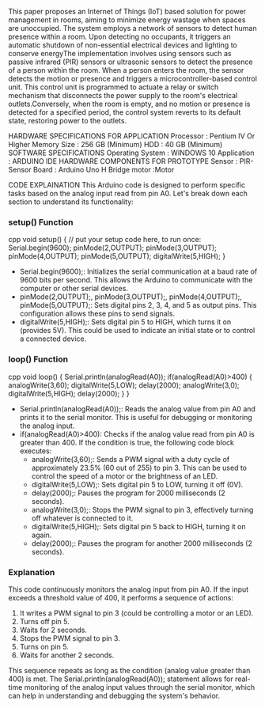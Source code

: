 This paper proposes an Internet of Things (IoT) based solution for power management in rooms, aiming to minimize energy wastage when spaces are unoccupied. The system employs a network of sensors to detect human presence within a room. Upon detecting no occupants, it triggers an automatic shutdown of non-essential electrical devices and lighting to conserve energyThe implementation involves using sensors such as passive infrared (PIR) sensors or ultrasonic sensors to detect the presence of a person within the room. When a person enters the room, the sensor detects the motion or presence and triggers a microcontroller-based control unit. This control unit is programmed to actuate a relay or switch mechanism that disconnects the power supply to the room's electrical outlets.Conversely, when the room is empty, and no motion or presence is detected for a specified period, the control system reverts to its default state, restoring power to the outlets.

HARDWARE SPECIFICATIONS FOR APPLICATION
  Processor : Pentium IV Or Higher
  Memory Size : 256 GB (Minimum)
  HDD : 40 GB (Minimum)
SOFTWARE SPECIFICATIONS
  Operating System : WINDOWS 10
  Application : ARDUINO IDE
HARDWARE COMPONENTS FOR PROTOTYPE
  Sensor : PIR-Sensor
  Board : Arduino Uno
 H Bridge motor :Motor




CODE EXPLAINATION
This Arduino code is designed to perform specific tasks based on the analog input read from pin A0. Let's break down each section to understand its functionality:

### setup() Function

cpp
void setup() {
  // put your setup code here, to run once:
  Serial.begin(9600);
  pinMode(2,OUTPUT);
  pinMode(3,OUTPUT);
  pinMode(4,OUTPUT);
  pinMode(5,OUTPUT);
  digitalWrite(5,HIGH);
}


- Serial.begin(9600);: Initializes the serial communication at a baud rate of 9600 bits per second. This allows the Arduino to communicate with the computer or other serial devices.
- pinMode(2,OUTPUT);, pinMode(3,OUTPUT);, pinMode(4,OUTPUT);, pinMode(5,OUTPUT);: Sets digital pins 2, 3, 4, and 5 as output pins. This configuration allows these pins to send signals.
- digitalWrite(5,HIGH);: Sets digital pin 5 to HIGH, which turns it on (provides 5V). This could be used to indicate an initial state or to control a connected device.

### loop() Function

cpp
void loop() {
  Serial.println(analogRead(A0));
  if(analogRead(A0)>400)
  {
    analogWrite(3,60);
    digitalWrite(5,LOW);
    delay(2000);
    analogWrite(3,0);
    digitalWrite(5,HIGH);
    delay(2000);
  }
}


- Serial.println(analogRead(A0));: Reads the analog value from pin A0 and prints it to the serial monitor. This is useful for debugging or monitoring the analog input.
- if(analogRead(A0)>400): Checks if the analog value read from pin A0 is greater than 400. If the condition is true, the following code block executes:
  - analogWrite(3,60);: Sends a PWM signal with a duty cycle of approximately 23.5% (60 out of 255) to pin 3. This can be used to control the speed of a motor or the brightness of an LED.
  - digitalWrite(5,LOW);: Sets digital pin 5 to LOW, turning it off (0V).
  - delay(2000);: Pauses the program for 2000 milliseconds (2 seconds).
  - analogWrite(3,0);: Stops the PWM signal to pin 3, effectively turning off whatever is connected to it.
  - digitalWrite(5,HIGH);: Sets digital pin 5 back to HIGH, turning it on again.
  - delay(2000);: Pauses the program for another 2000 milliseconds (2 seconds).

### Explanation

This code continuously monitors the analog input from pin A0. If the input exceeds a threshold value of 400, it performs a sequence of actions: 

1. It writes a PWM signal to pin 3 (could be controlling a motor or an LED).
2. Turns off pin 5.
3. Waits for 2 seconds.
4. Stops the PWM signal to pin 3.
5. Turns on pin 5.
6. Waits for another 2 seconds.

This sequence repeats as long as the condition (analog value greater than 400) is met. The Serial.println(analogRead(A0)); statement allows for real-time monitoring of the analog input values through the serial monitor, which can help in understanding and debugging the system's behavior.